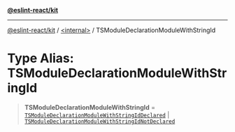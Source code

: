 [**@eslint-react/kit**](../../README.md)

***

[@eslint-react/kit](../../README.md) / [\<internal\>](../README.md) / TSModuleDeclarationModuleWithStringId

# Type Alias: TSModuleDeclarationModuleWithStringId

> **TSModuleDeclarationModuleWithStringId** = [`TSModuleDeclarationModuleWithStringIdDeclared`](../interfaces/TSModuleDeclarationModuleWithStringIdDeclared.md) \| [`TSModuleDeclarationModuleWithStringIdNotDeclared`](../interfaces/TSModuleDeclarationModuleWithStringIdNotDeclared.md)
